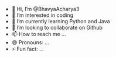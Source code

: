 - 👋 Hi, I’m @BhavyaAcharya3
- 👀 I’m interested in coding
- 🌱 I’m currently learning Python and Java
- 💞️ I’m looking to collaborate on Github
- 📫 How to reach me ...
- 😄 Pronouns: ...
- ⚡ Fun fact: ...

<!---
BhavyaAcharya3/BhavyaAcharya3 is a ✨ special ✨ repository because its `README.md` (this file) appears on your GitHub profile.
You can click the Preview link to take a look at your changes.
--->
